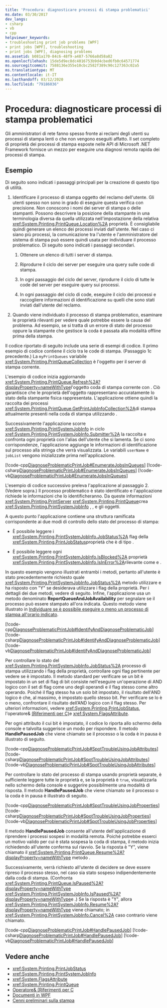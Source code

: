```yaml
---
title: 'Procedura: diagnosticare processi di stampa problematici'
ms.date: 03/30/2017
dev_langs:
- csharp
- vb
- cpp
helpviewer_keywords:
- troubleshooting print job problems [WPF]
- print jobs [WPF], troubleshooting
- print jobs [WPF], diagnosing problems
ms.assetid: b081a170-84c6-48f9-a487-5766a8d58a82
ms.openlocfilehash: 15de5d9ec8dc4016753b9d4cbed6fb0c64571774
ms.sourcegitcommit: 7588136e355e10cbc2582f389c90c127363c02a5
ms.translationtype: MT
ms.contentlocale: it-IT
ms.lasthandoff: 03/12/2020
ms.locfileid: "79186036"
---
```

# <a name="how-to-diagnose-problematic-print-job"></a>Procedura: diagnosticare processi di stampa problematici
Gli amministratori di rete fanno spesso fronte ai reclami degli utenti su processi di stampa lenti o che non vengono eseguiti affatto. Il set completo di proprietà dei processi di stampa esposte nelle API di Microsoft .NET Framework fornisce un mezzo per eseguire una diagnosi remota rapida dei processi di stampa.  
  
## <a name="example"></a>Esempio  
 Di seguito sono indicati i passaggi principali per la creazione di questo tipo di utilità.  
  
1. Identificare il processo di stampa oggetto del reclamo dell'utente. Gli utenti spesso non sono in grado di eseguire questa verifica con precisione. Non conoscono i nomi dei server di stampa o delle stampanti. Possono descrivere la posizione della stampante in una terminologia diversa da quella utilizzata nell'impostazione della relativa <xref:System.Printing.PrintQueue.Location%2A> proprietà. È consigliabile quindi generare un elenco dei processi inviati dall'utente. Nel caso ci siano più processi, la comunicazione tra l'utente e l'amministratore del sistema di stampa può essere quindi usata per individuare il processo problematico. Di seguito sono indicati i passaggi secondari.  
  
    1. Ottenere un elenco di tutti i server di stampa.  
  
    2. Riprodurre il ciclo dei server per eseguire una query sulle code di stampa.  
  
    3. In ogni passaggio del ciclo del server, riprodurre il ciclo di tutte le code del server per eseguire query sui processi.  
  
    4. In ogni passaggio del ciclo di code, eseguire il ciclo dei processi e raccogliere informazioni di identificazione su quelli che sono stati inviati dall'utente del reclamo.  
  
2. Quando viene individuato il processo di stampa problematico, esaminare le proprietà rilevanti per vedere quale potrebbe essere la causa del problema. Ad esempio, se si tratta di un errore di stato del processo oppure la stampante che gestisce la coda è passata alla modalità offline prima della stampa.  
  
 Il codice riportato di seguito include una serie di esempi di codice. Il primo esempio di codice contiene il ciclo tra le code di stampa. (Passaggio 1c precedente.) La `myPrintQueues` variabile <xref:System.Printing.PrintQueueCollection> è l'oggetto per il server di stampa corrente.  
  
 L'esempio di codice inizia aggiornando <xref:System.Printing.PrintQueue.Refresh%2A?displayProperty=nameWithType>l'oggetto coda di stampa corrente con . Ciò garantisce che le proprietà dell'oggetto rappresentano accuratamente lo stato della stampante fisica rappresentata. L'applicazione ottiene quindi la raccolta dei processi <xref:System.Printing.PrintQueue.GetPrintJobInfoCollection%2A>di stampa attualmente presenti nella coda di stampa utilizzando .  
  
 Successivamente l'applicazione scorre <xref:System.Printing.PrintSystemJobInfo> in ciclo <xref:System.Printing.PrintSystemJobInfo.Submitter%2A> la raccolta e confronta ogni proprietà con l'alias dell'utente che si lamenta. Se ci sono corrispondenze, l'applicazione aggiunge le informazioni di identificazione sul processo alla stringa che verrà visualizzata. Le variabili `userName` e `jobList` vengono inizializzate prima nell'applicazione.  
  
 [!code-cpp[DiagnoseProblematicPrintJob#EnumerateJobsInQueues](~/samples/snippets/cpp/VS_Snippets_Wpf/DiagnoseProblematicPrintJob/CPP/Program.cpp#enumeratejobsinqueues)]
 [!code-csharp[DiagnoseProblematicPrintJob#EnumerateJobsInQueues](~/samples/snippets/csharp/VS_Snippets_Wpf/DiagnoseProblematicPrintJob/CSharp/Program.cs#enumeratejobsinqueues)]
 [!code-vb[DiagnoseProblematicPrintJob#EnumerateJobsInQueues](~/samples/snippets/visualbasic/VS_Snippets_Wpf/DiagnoseProblematicPrintJob/visualbasic/program.vb#enumeratejobsinqueues)]  
  
 L'esempio di codice successivo preleva l'applicazione al passaggio 2. (Vedere sopra.) Il processo problematico è stato identificato e l'applicazione richiede le informazioni che lo identificheranno. Da queste informazioni <xref:System.Printing.PrintServer> <xref:System.Printing.PrintQueue>crea <xref:System.Printing.PrintSystemJobInfo> , , e gli oggetti.  
  
 A questo punto l'applicazione contiene una struttura ramificata corrispondente ai due modi di controllo dello stato del processo di stampa:  
  
- È possibile leggere i <xref:System.Printing.PrintSystemJobInfo.JobStatus%2A> flag della <xref:System.Printing.PrintJobStatus>proprietà che è di tipo .  
  
- È possibile leggere ogni <xref:System.Printing.PrintSystemJobInfo.IsBlocked%2A> proprietà <xref:System.Printing.PrintSystemJobInfo.IsInError%2A>rilevante come e .  
  
 In questo esempio vengono illustrati entrambi i metodi, pertanto all'utente è stato precedentemente richiesto quale <xref:System.Printing.PrintSystemJobInfo.JobStatus%2A> metodo utilizzare e ha risposto con "Y" se desiderava utilizzare i flag della proprietà. Per i dettagli dei due metodi, vedere di seguito. Infine, l'applicazione usa un metodo denominato **ReportQueueAndJobAvailability** per segnalare se il processo può essere stampato all'ora indicata. Questo metodo viene illustrato in [Individuare se è possibile eseguire o meno un processo di stampa all'orario indicato](how-to-discover-whether-a-print-job-can-be-printed-at-this-time-of-day.md).  
  
 [!code-cpp[DiagnoseProblematicPrintJob#IdentifyAndDiagnoseProblematicJob](~/samples/snippets/cpp/VS_Snippets_Wpf/DiagnoseProblematicPrintJob/CPP/Program.cpp#identifyanddiagnoseproblematicjob)]
 [!code-csharp[DiagnoseProblematicPrintJob#IdentifyAndDiagnoseProblematicJob](~/samples/snippets/csharp/VS_Snippets_Wpf/DiagnoseProblematicPrintJob/CSharp/Program.cs#identifyanddiagnoseproblematicjob)]
 [!code-vb[DiagnoseProblematicPrintJob#IdentifyAndDiagnoseProblematicJob](~/samples/snippets/visualbasic/VS_Snippets_Wpf/DiagnoseProblematicPrintJob/visualbasic/program.vb#identifyanddiagnoseproblematicjob)]  
  
 Per controllare lo stato del <xref:System.Printing.PrintSystemJobInfo.JobStatus%2A> processo di stampa utilizzando i flag della proprietà, controllare ogni flag pertinente per vedere se è impostato. Il metodo standard per verificare se un bit è impostato in un set di flag di bit consiste nell'eseguire un'operazione di AND logico con il set di flag come uno degli operandi e il flag stesso come altro operando. Poiché il flag stesso ha un solo bit impostato, il risultato dell'AND logico è che, al massimo, è impostato quello stesso bit. Per verificare se lo è o meno, confrontare il risultato dell’AND logico con il flag stesso. Per ulteriori informazioni, vedere <xref:System.Printing.PrintJobStatus>, l'operatore& [(Riferimenti per C)](../../../csharp/language-reference/operators/bitwise-and-shift-operators.md#logical-and-operator-)e <xref:System.FlagsAttribute>.  
  
 Per ogni attributo il cui bit è impostato, il codice lo riporta allo schermo della console e talvolta suggerisce un modo per rispondere. Il metodo **HandlePausedJob** che viene chiamato se il processo o la coda è in pausa è illustrato di seguito.  
  
 [!code-cpp[DiagnoseProblematicPrintJob#SpotTroubleUsingJobAttributes](~/samples/snippets/cpp/VS_Snippets_Wpf/DiagnoseProblematicPrintJob/CPP/Program.cpp#spottroubleusingjobattributes)]
 [!code-csharp[DiagnoseProblematicPrintJob#SpotTroubleUsingJobAttributes](~/samples/snippets/csharp/VS_Snippets_Wpf/DiagnoseProblematicPrintJob/CSharp/Program.cs#spottroubleusingjobattributes)]
 [!code-vb[DiagnoseProblematicPrintJob#SpotTroubleUsingJobAttributes](~/samples/snippets/visualbasic/VS_Snippets_Wpf/DiagnoseProblematicPrintJob/visualbasic/program.vb#spottroubleusingjobattributes)]  
  
 Per controllare lo stato del processo di stampa usando proprietà separate, è sufficiente leggere tutte le proprietà e, se la proprietà è `true`, visualizzarla nello schermo della console e suggerire possibilmente una modalità di risposta. Il metodo **HandlePausedJob** che viene chiamato se il processo o la coda è in pausa è illustrato di seguito.  
  
 [!code-cpp[DiagnoseProblematicPrintJob#SpotTroubleUsingJobProperties](~/samples/snippets/cpp/VS_Snippets_Wpf/DiagnoseProblematicPrintJob/CPP/Program.cpp#spottroubleusingjobproperties)]
 [!code-csharp[DiagnoseProblematicPrintJob#SpotTroubleUsingJobProperties](~/samples/snippets/csharp/VS_Snippets_Wpf/DiagnoseProblematicPrintJob/CSharp/Program.cs#spottroubleusingjobproperties)]
 [!code-vb[DiagnoseProblematicPrintJob#SpotTroubleUsingJobProperties](~/samples/snippets/visualbasic/VS_Snippets_Wpf/DiagnoseProblematicPrintJob/visualbasic/program.vb#spottroubleusingjobproperties)]  
  
 Il metodo **HandlePausedJob** consente all'utente dell'applicazione di riprendere i processi sospesi in modalità remota. Poiché potrebbe esserci un motivo valido per cui è stata sospesa la coda di stampa, il metodo inizia richiedendo all'utente conferma sul riavvio. Se la risposta è "Y", viene chiamato il <xref:System.Printing.PrintQueue.Resume%2A?displayProperty=nameWithType> metodo .  
  
 Successivamente, verrà richiesto all'utente di decidere se deve essere ripreso il processo stesso, nel caso sia stato sospeso indipendentemente dalla coda di stampa. (Confronta <xref:System.Printing.PrintQueue.IsPaused%2A?displayProperty=nameWithType> <xref:System.Printing.PrintSystemJobInfo.IsPaused%2A?displayProperty=nameWithType>e .) Se la risposta è "Y", allora <xref:System.Printing.PrintSystemJobInfo.Resume%2A?displayProperty=nameWithType> viene chiamato; in <xref:System.Printing.PrintSystemJobInfo.Cancel%2A> caso contrario viene chiamato.  
  
 [!code-cpp[DiagnoseProblematicPrintJob#HandlePausedJob](~/samples/snippets/cpp/VS_Snippets_Wpf/DiagnoseProblematicPrintJob/CPP/Program.cpp#handlepausedjob)]
 [!code-csharp[DiagnoseProblematicPrintJob#HandlePausedJob](~/samples/snippets/csharp/VS_Snippets_Wpf/DiagnoseProblematicPrintJob/CSharp/Program.cs#handlepausedjob)]
 [!code-vb[DiagnoseProblematicPrintJob#HandlePausedJob](~/samples/snippets/visualbasic/VS_Snippets_Wpf/DiagnoseProblematicPrintJob/visualbasic/program.vb#handlepausedjob)]  
  
## <a name="see-also"></a>Vedere anche

- <xref:System.Printing.PrintJobStatus>
- <xref:System.Printing.PrintSystemJobInfo>
- <xref:System.FlagsAttribute>
- <xref:System.Printing.PrintQueue>
- [Operatore& (Riferimenti per C](../../../csharp/language-reference/operators/bitwise-and-shift-operators.md#logical-and-operator-)
- [Documenti in WPF](documents-in-wpf.md)
- [Cenni preliminari sulla stampa](printing-overview.md)
